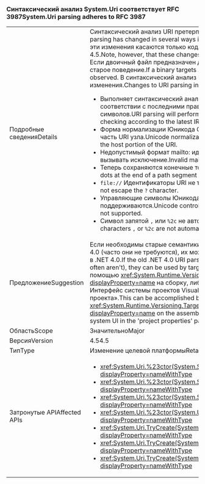 ### <a name="systemuri-parsing-adheres-to-rfc-3987"></a><span data-ttu-id="a5899-101">Синтаксический анализ System.Uri соответствует RFC 3987</span><span class="sxs-lookup"><span data-stu-id="a5899-101">System.Uri parsing adheres to RFC 3987</span></span>

|   |   |
|---|---|
|<span data-ttu-id="a5899-102">Подробные сведения</span><span class="sxs-lookup"><span data-stu-id="a5899-102">Details</span></span>|<span data-ttu-id="a5899-103">Синтаксический анализ URI претерпел ряд изменений в .NET 4.5.</span><span class="sxs-lookup"><span data-stu-id="a5899-103">URI parsing has changed in several ways in .NET 4.5.</span></span> <span data-ttu-id="a5899-104">Обратите внимание, что эти изменения касаются только кода, предназначенного для .NET 4.5.</span><span class="sxs-lookup"><span data-stu-id="a5899-104">Note, however, that these changes only affect code targeting .NET 4.5.</span></span> <span data-ttu-id="a5899-105">Если двоичный файл предназначен для .NET 4.0, будет действовать старое поведение.</span><span class="sxs-lookup"><span data-stu-id="a5899-105">If a binary targets .NET 4.0, the old behavior will be observed.</span></span> <span data-ttu-id="a5899-106">В синтаксический анализ URI в .NET 4.5 внесены следующие изменения.</span><span class="sxs-lookup"><span data-stu-id="a5899-106">Changes to URI parsing in .NET 4.5 include:</span></span><ul><li><span data-ttu-id="a5899-107">Выполняет синтаксический анализ URI нормализации и проверка в соответствии с последними правилами IRI в стандарте RFC 3987 символов.</span><span class="sxs-lookup"><span data-stu-id="a5899-107">URI parsing will perform normalization and character checking according to the latest IRI rules in RFC 3987.</span></span></li><li><span data-ttu-id="a5899-108">Форма нормализации Юникода C будет выполняться только на часть URI узла.</span><span class="sxs-lookup"><span data-stu-id="a5899-108">Unicode normalization form C will only be performed on the host portion of the URI.</span></span></li><li><span data-ttu-id="a5899-109">Недопустимый формат mailto: идентификаторы URI теперь будет вызывать исключение.</span><span class="sxs-lookup"><span data-stu-id="a5899-109">Invalid mailto: URIs will now cause an exception.</span></span></li><li><span data-ttu-id="a5899-110">Теперь сохраняются конечные точки в конце сегмента пути.</span><span class="sxs-lookup"><span data-stu-id="a5899-110">Trailing dots at the end of a path segment are now preserved.</span></span></li><li><span data-ttu-id="a5899-111"><code>file://</code> Идентификаторы URI не теряется <code>?</code> символов.</span><span class="sxs-lookup"><span data-stu-id="a5899-111"><code>file://</code> URIs do not escape the <code>?</code> character.</span></span></li><li><span data-ttu-id="a5899-112">Управляющие символы Юникода <code>U+0080</code> через <code>U+009F</code> не поддерживаются.</span><span class="sxs-lookup"><span data-stu-id="a5899-112">Unicode control characters <code>U+0080</code> through <code>U+009F</code> are not supported.</span></span></li><li><span data-ttu-id="a5899-113">Символ запятой <code>,</code> или <code>%2c</code> не автоматически отменяется.</span><span class="sxs-lookup"><span data-stu-id="a5899-113">Comma characters <code>,</code> or <code>%2c</code> are not automatically unescaped.</span></span></li></ul>|
|<span data-ttu-id="a5899-114">Предложение</span><span class="sxs-lookup"><span data-stu-id="a5899-114">Suggestion</span></span>|<span data-ttu-id="a5899-115">Если необходимы старые семантики синтаксического анализа URI .NET 4.0 (часто они не требуются), их можно использовать для нацеливания в .NET 4.0.</span><span class="sxs-lookup"><span data-stu-id="a5899-115">If the old .NET 4.0 URI parsing semantics are necessary (they often aren't), they can be used by targeting .NET 4.0.</span></span> <span data-ttu-id="a5899-116">Это можно сделать с помощью <xref:System.Runtime.Versioning.TargetFrameworkAttribute?displayProperty=name> на сборку, либо через пользовательский Интерфейс системы проектов Visual Studio на странице «свойства проекта».</span><span class="sxs-lookup"><span data-stu-id="a5899-116">This can be accomplished by using a <xref:System.Runtime.Versioning.TargetFrameworkAttribute?displayProperty=name> on the assembly, or through Visual Studio's project system UI in the 'project properties' page.</span></span>|
|<span data-ttu-id="a5899-117">Область</span><span class="sxs-lookup"><span data-stu-id="a5899-117">Scope</span></span>|<span data-ttu-id="a5899-118">Значительно</span><span class="sxs-lookup"><span data-stu-id="a5899-118">Major</span></span>|
|<span data-ttu-id="a5899-119">Версия</span><span class="sxs-lookup"><span data-stu-id="a5899-119">Version</span></span>|<span data-ttu-id="a5899-120">4.5</span><span class="sxs-lookup"><span data-stu-id="a5899-120">4.5</span></span>|
|<span data-ttu-id="a5899-121">Тип</span><span class="sxs-lookup"><span data-stu-id="a5899-121">Type</span></span>|<span data-ttu-id="a5899-122">Изменение целевой платформы</span><span class="sxs-lookup"><span data-stu-id="a5899-122">Retargeting</span></span>|
|<span data-ttu-id="a5899-123">Затронутые API</span><span class="sxs-lookup"><span data-stu-id="a5899-123">Affected APIs</span></span>|<ul><li><xref:System.Uri.%23ctor(System.String)?displayProperty=nameWithType></li><li><xref:System.Uri.%23ctor(System.String,System.Boolean)?displayProperty=nameWithType></li><li><xref:System.Uri.%23ctor(System.String,System.UriKind)?displayProperty=nameWithType></li><li><xref:System.Uri.%23ctor(System.Uri,System.String)?displayProperty=nameWithType></li><li><xref:System.Uri.TryCreate(System.String,System.UriKind,System.Uri@)?displayProperty=nameWithType></li><li><xref:System.Uri.TryCreate(System.Uri,System.String,System.Uri@)?displayProperty=nameWithType></li><li><xref:System.Uri.TryCreate(System.Uri,System.Uri,System.Uri@)?displayProperty=nameWithType></li></ul>|

